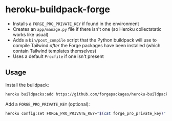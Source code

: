 # heroku-buildpack-forge

- Installs a `FORGE_PRO_PRIVATE_KEY` if found in the environment
- Creates an `app/manage.py` file if there isn't one (so Heroku collectstatic works like usual)
- Adds a `bin/post_compile` script that the Python buildpack will use to compile Tailwind *after* the Forge packages have been installed (which contain Tailwind templates themselves)
- Uses a default `Procfile` if one isn't present


## Usage

Install the buildpack:

```sh
heroku buildpacks:add https://github.com/forgepackages/heroku-buildpack-forge.git --index 1
```

Add a `FORGE_PRO_PRIVATE_KEY` (optional):

```sh
heroku config:set FORGE_PRO_PRIVATE_KEY="$(cat forge_pro_private_key)"
```
